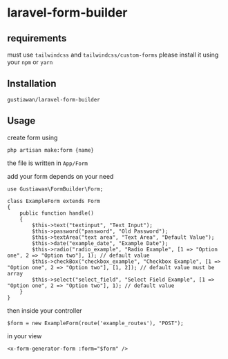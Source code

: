 # laravel-form-builder

## requirements
must use `tailwindcss` and `tailwindcss/custom-forms` please install it using your `npm` or `yarn`

## Installation

```gustiawan/laravel-form-builder```

## Usage
create form using

```php artisan make:form {name}```

the file is written in `App/Form`

add your form depends on your need
```
use Gustiawan\FormBuilder\Form;

class ExampleForm extends Form
{
    public function handle() 
    {
        $this->text("textinput", "Text Input");
        $this->password("password", "Old Password");
        $this->textArea("text area", "Text Area", "Default Value");
        $this->date("example_date", "Example Date");
        $this->radio("radio_example", "Radio Example", [1 => "Option one", 2 => "Option two"], 1); // default value
        $this->checkBox("checkbox_example", "Checkbox Example", [1 => "Option one", 2 => "Option two"], [1, 2]); // default value must be array
        $this->select("select_field", "Select Field Example", [1 => "Option one", 2 => "Option two"], 1); // default value
    }
}
```

then inside your controller
```
$form = new ExampleForm(route('example_routes'), "POST");
```

in your view
```
<x-form-generator-form :form="$form" />
```
